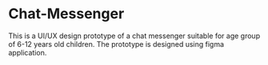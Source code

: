 # Chat-Messenger

This is a UI/UX design prototype of a chat messenger suitable for age group of 6-12 years old children.
The prototype is designed using figma application.
